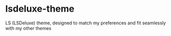 # lsdeluxe-theme
LS (LSDeluxe) theme, designed to match my preferences and fit seamlessly with my other themes 
